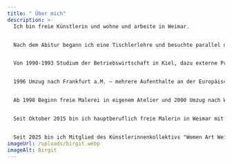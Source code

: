 ```yaml
---
title: " Über mich"
description: >-
  Ich bin freie Künstlerin und wohne und arbeite in Weimar.


  Nach dem Abitur begann ich eine Tischlerlehre und besuchte parallel dazu Mappenvorbereitungskurse bei Detlef Moraht an der Werkkunstschule Lübeck. Nach der Gesellenprüfung nahm ich das Innenarchitekturstudium an der Akademie der bildenden Künste in Stuttgart auf. Darauf folgte ein erster Auslandsaufenthalt in den USA, Los Angeles.


  Von 1990-1993 Studium der Betriebswirtschaft in Kiel, dazu externe Prüfung zur Bankkauffrau. Parallel dazu Teilnahme an weiteren Malkursen bei Detlef Moraht in Lübeck.


  1996 Umzug nach Frankfurt a.M. – mehrere Aufenthalte an der Europäischen Akademie für bildende Kunst e.V. in Trier im Rahmen der Sommerakademien: Zeichnen, abstrakte Malerei, Bildhauerei.


  Ab 1998 Beginn freie Malerei in eigenem Atelier und 2000 Umzug nach Weimar, Kurs im Hofatelier Niedergrunstedt und regelmäßige Kurse an der Mal- und Zeichenschule Weimar vorwiegend bei Roger Bonnard, Karsten Kunert und Peter Stechert.


  Seit Oktober 2015 bin ich hauptberuflich freie Malerin in Weimar mit eigenem Atelier.


  Seit 2025 bin ich Mitglied des Künstlerinnenkollektivs "Women Art Weimar" mit eigenen Ausstellungsflächen und permanenter Werk-Präsenz.
imageUrl: /uploads/birgit.webp
imageAlt: Birgit
---
```

